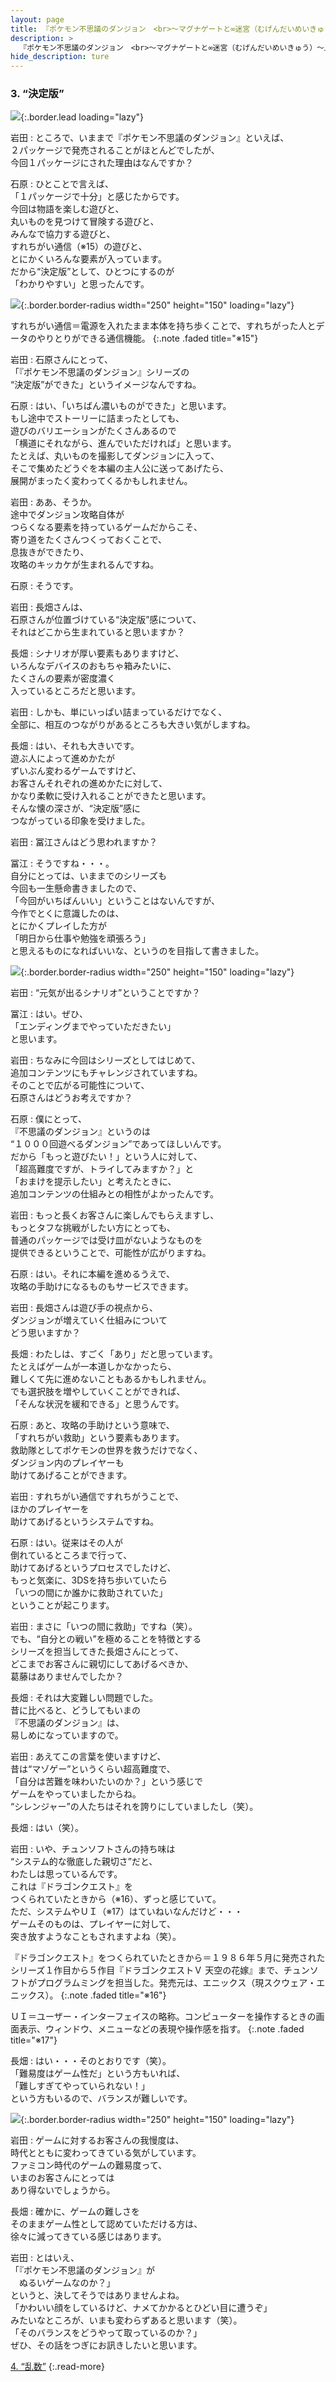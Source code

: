 ```yaml
---
layout: page
title: 『ポケモン不思議のダンジョン　<br>～マグナゲートと∞迷宮（むげんだいめいきゅう）～』
description: >
  『ポケモン不思議のダンジョン　<br>～マグナゲートと∞迷宮（むげんだいめいきゅう）～』
hide_description: ture
---
```


### 3. “決定版”

![](/interviews/jp/3ds/apdj/vol1/img/mainvisual3.jpg){:.border.lead loading="lazy"}

岩田
: ところで、いままで『ポケモン不思議のダンジョン』といえば、<br>２パッケージで発売されることがほとんどでしたが、<br>今回１パッケージにされた理由はなんですか？

石原
: ひとことで言えば、<br>「１パッケージで十分」と感じたからです。<br>今回は物語を楽しむ遊びと、<br>丸いものを見つけて冒険する遊びと、<br>みんなで協力する遊びと、<br>すれちがい通信（※15）の遊びと、<br>とにかくいろんな要素が入っています。<br>だから“決定版”として、ひとつにするのが<br>「わかりやすい」と思ったんです。

![](/interviews/jp/3ds/apdj/vol1/img/photo8.jpg){:.border.border-radius width="250" height="150"  loading="lazy"}


すれちがい通信＝電源を入れたまま本体を持ち歩くことで、すれちがった人とデータのやりとりができる通信機能。
{:.note .faded title="※15"}

岩田
: 石原さんにとって、<br>「『ポケモン不思議のダンジョン』シリーズの<br>“決定版”ができた」というイメージなんですね。

石原
: はい、「いちばん濃いものができた」と思います。<br>もし途中でストーリーに詰まったとしても、<br>遊びのバリエーションがたくさんあるので<br>「横道にそれながら、進んでいただければ」と思います。<br>たとえば、丸いものを撮影してダンジョンに入って、<br>そこで集めたどうぐを本編の主人公に送ってあげたら、<br>展開がまったく変わってくるかもしれません。

岩田
: ああ、そうか。<br>途中でダンジョン攻略自体が<br>つらくなる要素を持っているゲームだからこそ、<br>寄り道をたくさんつくっておくことで、<br>息抜きができたり、<br>攻略のキッカケが生まれるんですね。

石原
: そうです。

岩田
: 長畑さんは、<br>石原さんが位置づけている“決定版”感について、<br>それはどこから生まれていると思いますか？

長畑
: シナリオが厚い要素もありますけど、<br>いろんなデバイスのおもちゃ箱みたいに、<br>たくさんの要素が密度濃く<br>入っているところだと思います。

岩田
: しかも、単にいっぱい詰まっているだけでなく、<br>全部に、相互のつながりがあるところも大きい気がしますね。

長畑
: はい、それも大きいです。<br>遊ぶ人によって進めかたが<br>ずいぶん変わるゲームですけど、<br>お客さんそれぞれの進めかたに対して、<br>かなり柔軟に受け入れることができたと思います。<br>そんな懐の深さが、“決定版”感に<br>つながっている印象を受けました。

岩田
: 冨江さんはどう思われますか？

冨江
: そうですね・・・。<br>自分にとっては、いままでのシリーズも<br>今回も一生懸命書きましたので、<br>「今回がいちばんいい」ということはないんですが、<br>今作でとくに意識したのは、<br>とにかくプレイした方が<br>「明日から仕事や勉強を頑張ろう」<br>と思えるものになればいいな、というのを目指して書きました。

![](/interviews/jp/3ds/apdj/vol1/img/photo9.jpg){:.border.border-radius width="250" height="150"  loading="lazy"}

岩田
: “元気が出るシナリオ”ということですか？

冨江
: はい。ぜひ、<br>「エンディングまでやっていただきたい」<br>と思います。

岩田
: ちなみに今回はシリーズとしてはじめて、<br>追加コンテンツにもチャレンジされていますね。<br>そのことで広がる可能性について、<br>石原さんはどうお考えですか？

石原
: 僕にとって、<br>『不思議のダンジョン』というのは<br>“１０００回遊べるダンジョン”であってほしいんです。<br>だから「もっと遊びたい！」という人に対して、<br>「超高難度ですが、トライしてみますか？」と<br>「おまけを提示したい」と考えたときに、<br>追加コンテンツの仕組みとの相性がよかったんです。

岩田
: もっと長くお客さんに楽しんでもらえますし、<br>もっとタフな挑戦がしたい方にとっても、<br>普通のパッケージでは受け皿がないようなものを<br>提供できるということで、可能性が広がりますね。

石原
: はい。それに本編を進めるうえで、<br>攻略の手助けになるものもサービスできます。

岩田
: 長畑さんは遊び手の視点から、<br>ダンジョンが増えていく仕組みについて<br>どう思いますか？

長畑
: わたしは、すごく「あり」だと思っています。<br>たとえばゲームが一本道しかなかったら、<br>難しくて先に進めないこともあるかもしれません。<br>でも選択肢を増やしていくことができれば、<br>「そんな状況を緩和できる」と思うんです。

石原
: あと、攻略の手助けという意味で、<br>「すれちがい救助」という要素もあります。<br>救助隊としてポケモンの世界を救うだけでなく、<br>ダンジョン内のプレイヤーも<br>助けてあげることができます。

岩田
: すれちがい通信ですれちがうことで、<br>ほかのプレイヤーを<br>助けてあげるというシステムですね。

石原
: はい。従来はその人が<br>倒れているところまで行って、<br>助けてあげるというプロセスでしたけど、<br>もっと気楽に、3DSを持ち歩いていたら<br>「いつの間にか誰かに救助されていた」<br>ということが起こります。

岩田
: まさに「いつの間に救助」ですね（笑）。<br>でも、“自分との戦い”を極めることを特徴とする<br>シリーズを担当してきた長畑さんにとって、<br>どこまでお客さんに親切にしてあげるべきか、<br>葛藤はありませんでしたか？

長畑
: それは大変難しい問題でした。<br>昔に比べると、どうしてもいまの<br>『不思議のダンジョン』は、<br>易しめになっていますので。

岩田
: あえてこの言葉を使いますけど、<br>昔は“マゾゲー”というくらい超高難度で、<br>「自分は苦難を味わいたいのか？」という感じで<br>ゲームをやっていましたからね。<br>“シレンジャー”の人たちはそれを誇りにしていましたし（笑）。

長畑
: はい（笑）。

岩田
: いや、チュンソフトさんの持ち味は<br>“システム的な徹底した親切さ”だと、<br>わたしは思っているんです。<br>これは『ドラゴンクエスト』を<br>つくられていたときから（※16）、ずっと感じていて。<br>ただ、システムやＵＩ（※17）はていねいなんだけど・・・<br>ゲームそのものは、プレイヤーに対して、<br>突き放すようなこともされますよね（笑）。

『ドラゴンクエスト』をつくられていたときから＝１９８６年５月に発売されたシリーズ１作目から５作目『ドラゴンクエストＶ 天空の花嫁』まで、チュンソフトがプログラムミングを担当した。発売元は、エニックス（現スクウェア・エニックス）。
{:.note .faded title="※16"}

ＵＩ＝ユーザー・インターフェイスの略称。コンピューターを操作するときの画面表示、ウィンドウ、メニューなどの表現や操作感を指す。
{:.note .faded title="※17"}

長畑
: はい・・・そのとおりです（笑）。<br>「難易度はゲーム性だ」という方もいれば、<br>「難しすぎてやっていられない！」<br>という方もいるので、バランスが難しいです。

![](/interviews/jp/3ds/apdj/vol1/img/photo10.jpg){:.border.border-radius width="250" height="150"  loading="lazy"}

岩田
: ゲームに対するお客さんの我慢度は、<br>時代とともに変わってきている気がしています。<br>ファミコン時代のゲームの難易度って、<br>いまのお客さんにとっては<br>あり得ないでしょうから。

長畑
: 確かに、ゲームの難しさを<br>そのままゲーム性として認めていただける方は、<br>徐々に減ってきている感じはあります。

岩田
: とはいえ、<br>「『ポケモン不思議のダンジョン』が<br>　ぬるいゲームなのか？」<br>というと、決してそうではありませんよね。<br>「かわいい顔をしているけど、ナメてかかるとひどい目に遭うぞ」<br>みたいなところが、いまも変わらずあると思います（笑）。<br>「そのバランスをどうやって取っているのか？」<br>ぜひ、その話をつぎにお訊きしたいと思います。


[4. “乱数”](4.md)
{:.read-more}
